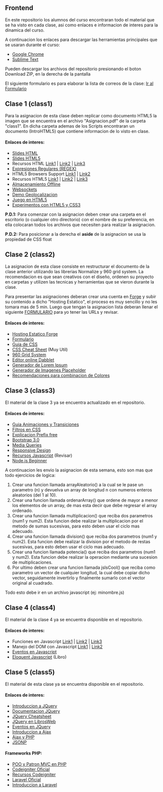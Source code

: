 <h2>Frontend</h2>
<p>En este repositorio los alumnos del curso encontraran todo el material que se ha visto en cada clase, 
asi como enlaces e informacion de interes para la dinamica del curso.</p>
<p>A continuacion los enlaces para descargar las herramientas principales que se usaran durante el curso:</p>
<ul>
 <li><a href="http://www.google.com/intl/es-419/chrome/">Google Chrome</a></li>
 <li><a href="http://www.sublimetext.com/">Sublime Text</a></li>
</ul>

<p>Pueden descargar los archivos del repositorio presionando el boton Download ZIP, en la derecha de la pantalla</p>

<p>El siguiente formulario es para elaborar la lista de correos de la clase: 
<a href="https://docs.google.com/forms/d/1c8oZs_vP2ZDPmKXcLpU09EljjUscSJNE98bC7MYYI7Q/viewform">Ir al Formulario</a></p>

<h2>Clase 1 (class1)</h2>
<p>Para la asignacion de esta clase deben replicar como documento HTML5 la imagen que se encuentra en el archivo 
"Asignacion.pdf" de la carpeta "class1". En dicha carpeta ademas de los Scripts encontraran un documento (IntroHTML5)
que contiene informacion de lo visto en clase.</p>

<h4>Enlaces de interes:</h4>
<ul>
 <li><a href="http://prezi.com/elzapjyd8jm3/intro-a-html/">Slides HTML</a></li>
 <li><a href="http://slides.html5rocks.com/#landing-slide">Slides HTML5</a></li>
 <li>Recursos HTML 
 <a href="http://www.htmlya.com.ar/">Link1</a> |  
 <a href="http://www.mclibre.org/consultar/amaya/index.html">Link2</a> | 
 <a href="http://www.librosweb.es/xhtml/">Link3</a>
 </li>
 <li><a href="http://regexlib.com/">Expresiones Regulares (REGEX)</a></li>
 <li>HTML5 Browsers Support 
 <a href="http://caniuse.com/">Link1</a> |  
 <a href="http://html5test.com/">Link2</a>
 </li>
 <li>Recursos HTML5 
 <a href="http://www.html5rocks.com/es/">Link1</a> |  
 <a href="http://www.w3.org/html/logo/">Link2</a> | 
 <a href="http://joshduck.com/periodic-table.html">Link3</a>
 </li>
 <li><a href="http://www.html5rocks.com/en/tutorials/offline/storage/">Almacenamiento Offline</a></li>
 <li><a href="http://www.html5rocks.com/es/tutorials/websockets/basics/">Websockets</a></li>
 <li><a href="http://html5demos.com/geo">Demo Geolocalizacion</a></li>
 <li><a href="http://browserquest.mozilla.org/">Juego en HTML5</a></li>
 <li><a href="http://codepen.io/">Experimentos con HTML5 y CSS3</a></li>
</ul>

<p><strong>P.D.1:</strong> Para comenzar con la asignacion deben crear una carpeta en el escritorio 
(o cualquier otro directorio) con el nombre de su preferencia, en ella colocaran todos los archivos que necesiten para
realizar la asignacion.</p>
<p><strong>P.D.2:</strong> Para posicionar a la derecha el <strong>aside</strong> de la asignacion se usa la 
propiedad de CSS float</p>


<h2>Clase 2 (class2)</h2>
<p>La asignacion de esta clase consiste en restructurar el documento de la clase anterior utilizando las librerias Normalize y 
960 grid system. La recomendacion es que sean creativos con el diseño, ordenen su proyecto en carpetas y utilizen las 
tecnicas y herramientas que se vieron durante la clase.</p>

<p>Para presentar las asignaciones deberan crear una cuenta en <a href="https://getforge.com/">Forge</a> y subir su 
contenido a dicho "Hosting Estatico", el proceso es muy sencillo y no les tomara mas de 5 min. Luego que tengan la 
asignacion lista deberan llenar el siguiente 
<a href="https://docs.google.com/forms/d/1sje0HZc6AtO8GH5mFdBHCsXBX-arxHmmEKtTJ7jIJJ4/viewform">FORMULARIO</a> para yo 
tener las URLs y revisar.</p>

<h4>Enlaces de interes:</h4>
<ul>
 <li><a href="https://getforge.com/">Hosting Estatico Forge</a></li>
 <li><a href="https://docs.google.com/forms/d/1sje0HZc6AtO8GH5mFdBHCsXBX-arxHmmEKtTJ7jIJJ4/viewform">Formulario</a></li>
 <li><a href="http://librosweb.es/css/">Guia de CSS</a></li>
 <li><a href="http://www.lesliefranke.com/files/reference/csscheatsheet.html">CSS Cheat Sheet</a> (Muy Util)</li>
 <li><a href="http://960.gs/">960 Grid System</a></li>
 <li><a href="http://dabblet.com/">Editor online Dabblet</a></li>
 <li><a href="http://generator.lorem-ipsum.info/es">Generador de Lorem Ipsum</a></li>
 <li><a href="http://lorempixel.com/">Generador de Imagenes Placeholder</a></li>
 <li><a href="https://kuler.adobe.com/explore/newest/">Recomendaciones para combinacion de Colores</a></li>
</ul>

<h2>Clase 3 (class3)</h2>
<p>El material de la clase 3 ya se encuentra actualizado en el repositorio.</p>
<h4>Enlaces de interes:</h4>
<ul>
 <li><a href="http://css3.bradshawenterprises.com/transitions/">Guia Animaciones y Transiciones</a></li>
 <li><a href="http://www.inserthtml.com/2012/06/css-filters/">Filtros en CSS</a></li>
 <li><a href="http://www.cristalab.com/tutoriales/prefijos-automaticos-en-css3-con-prefix-free-c103046l/">Explicacion Prefix free</a></li>
 <li><a href="http://getbootstrap.com/getting-started/">Bootstrap 3.0</li>
 <li><a href="https://developer.mozilla.org/es/docs/CSS/Media_queries">Media Queries</a></li>
 <li><a href="http://www.lukew.com/ff/entry.asp?1514">Responsive Design</a></li>
 <li><a href="http://jsbooks.revolunet.com/">Recursos Javascript</a> (Revisar)</li>
 <li><a href="http://www.nodebeginner.org/index-es.html">Node.js Beginner</a></li>
</ul>

<p>A continuacion les envio la asignacion de esta semana, esto son mas que todo ejercicios de logica:</p>

1. Crear una funcion llamada arrayAleatorio() a la cual se le pase un parametro (n) y devuelva un array de longitud n con numeros enteros aleatorios (del 1 al 10).
2. Crear una funcion llamada ordenarArray() que ordene de mayor a menor los elementos de un array, de mas esta decir que debe regresar el array ordenado.
3. Crear una funcion llamada multiplicacion() que reciba dos parametros (num1 y num2). Esta funcion debe realizar la multiplicacion por el metodo de sumas sucesivas, para esto deben usar el ciclo mas adecuado.
4. Crear una funcion llamada division() que reciba dos parametros (num1 y num2). Esta funcion debe realizar la division por el metodo de restas sucesivas, para esto deben usar el ciclo mas adecuado.
5. Crear una funcion llamada potencia() que reciba dos parametros (num1 y num2). Esta funcion debe realizar la operacion mediante una sucesion de multiplicaciones.
6. Por ultimo deben crear una funcion llamada jsIsCool() que reciba como parametro un vector de cualquier longitud, la cual debe copiar dicho vector, seguidamente invertirlo y finalmente sumarlo con el vector original al cuadrado.

<p>Todo esto debe ir en un archivo javascript (ej: minombre.js)</p>

<h2>Clase 4 (class4)</h2>
<p>El material de la clase 4 ya se encuentra disponible en el repositorio.</p>

<h4>Enlaces de interes:</h4>
<ul>
 <li>Funciones en Javascript 
 <a href="http://www.w3schools.com/js/js_functions.asp">Link1</a> |  
 <a href="http://www.quirksmode.org/js/function.html">Link2</a> | 
 <a href="http://web-design-weekly.com/blog/2013/01/20/introduction-to-functions-in-javascript/">Link3</a>
 </li>
 <li>Manejo del DOM con Javascript 
 <a href="http://javascript.atwebpages.com/tema5/pagina5_3.html">Link1</a> |  
 <a href="http://efunctions.wordpress.com/2011/12/06/manejo-de-nodos-dom-con-javascript/">Link2</a>
 </li>
 <li><a href="http://www.w3schools.com/js/js_htmldom_events.asp">Eventos en Javascript</a></li>
 <li><a href="http://eloquentjavascript.net/contents.html">Eloquent Javascript</a> (Libro)</li>
</ul>

<h2>Clase 5 (class5)</h2>
<p>El material de esta clase ya se encuentra disponible en el repositorio.</p>

<h4>Enlaces de interes:</h4>
<ul>
 <li><a href="http://www.nanotutoriales.com/introduccion-a-jquery">Introduccion a JQuery</a></li>
 <li><a href="http://api.jquery.com/">Documentacion JQuery</a></li>
 <li><a href="http://oscarotero.com/jquery/">JQuery Cheatsheet</a></li>
 <li><a href="http://librosweb.es/ajax/capitulo_10/la_libreria_jquery.html">JQuery en LibrosWeb</a></li>
 <li><a href="http://botica-informatica.blogspot.com/2012/02/manejo-de-eventos-en-jquery-con-la.html">Eventos en JQuery</a></li>
 <li><a href="http://librosweb.es/ajax/">Introduccion a Ajax</a></li>
 <li><a href="http://soyautodidacta.com/2013/08/insertar-datos-jquery-php-en-mysql/">Ajax y PHP</a></li>
 <li><a href="http://en.wikipedia.org/wiki/JSONP">JSONP</a></li>
</ul>

<h4>Frameworks PHP:</h4>
<ul>
 <li><a href="http://www.etnassoft.com/biblioteca/poo-y-mvc-en-php/">POO y Patron MVC en PHP</a></li>
 <li><a href="http://ellislab.com/codeigniter">Codeigniter Oficial</a></li>
 <li><a href="http://www.cristalab.com/tags/codeigniter/">Recursos Codeigniter</a></li>
 <li><a href="http://laravel.com/">Laravel Oficial</a></li>
 <li><a href="http://www.cristalab.com/tutoriales/laravel-un-framework-php-c109428l/">Introduccion a Laravel</a></li>
</ul>
